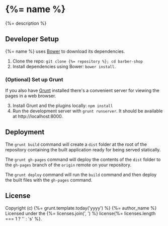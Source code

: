# {%= name %}

{%= description %}

## Developer Setup

{%= name %} uses [Bower](http://bower.io/) to download its dependencies.

1. Clone the repo: `git clone {%= repository %}; cd barber-shop`
2. Install dependencies using Bower: `bower install`.

### (Optional) Set up Grunt

If you also have [Grunt](http://gruntjs.com/) installed there's a convenient server for viewing the
pages in a web browser.

3. Install Grunt and the plugins locally: `npm install`
4. Run the development server with `grunt runserver`. It should be available at
   http://localhost:8000.

## Deployment

The `grunt build` command will create a `dist` folder at the root of the repository containing the
built application ready for being served statically.

The `grunt gh-pages` command will deploy the contents of the `dist` folder to the `gh-pages` branch
of the `origin` remote on your repository.

The `grunt deploy` command will run the `build` command and then deploy the built files with the
`gh-pages` command.

## License

Copyright (c) {%= grunt.template.today('yyyy') %} {%= author_name %}
Licensed under the  {%= licenses.join(', ') %} license{%= licenses.length === 1 ? '' : 's' %}.
